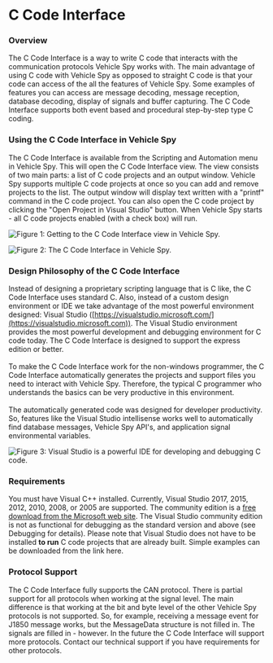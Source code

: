 # C Code Interface

### Overview

The C Code Interface is a way to write C code that interacts with the communication protocols Vehicle Spy works with. The main advantage of using C code with Vehicle Spy as opposed to straight C code is that your code can access of the all the features of Vehicle Spy. Some examples of features you can access are message decoding, message reception, database decoding, display of signals and buffer capturing. The C Code Interface supports both event based and procedural step-by-step type C coding.

### Using the C Code Interface in Vehicle Spy

The C Code Interface is available from the Scripting and Automation menu in Vehicle Spy. This will open the C Code Interface view. The view consists of two main parts: a list of C code projects and an output window. Vehicle Spy supports multiple C code projects at once so you can add and remove projects to the list. The output window will display text written with a "printf" command in the C code project. You can also open the C code project by clicking the "Open Project in Visual Studio" button. When Vehicle Spy starts - all C code projects enabled (with a check box) will run.

![Figure 1: Getting to the C Code Interface view in Vehicle Spy.](../../../.gitbook/assets/c\_code\_interface\_menu.gif)

![Figure 2: The C Code Interface in Vehicle Spy.](../../../.gitbook/assets/ccode\_iface.gif)

### Design Philosophy of the C Code Interface

Instead of designing a proprietary scripting language that is C like, the C Code Interface uses standard C. Also, instead of a custom design environment or IDE we take advantage of the most powerful environment designed: Visual Studio ([https://visualstudio.microsoft.com/](https://visualstudio.microsoft.com)). The Visual Studio environment provides the most powerful development and debugging environment for C code today. The C Code Interface is designed to support the express edition or better.\
\
To make the C Code Interface work for the non-windows programmer, the C Code Interface automatically generates the projects and support files you need to interact with Vehicle Spy. Therefore, the typical C programmer who understands the basics can be very productive in this environment.\
\
The automatically generated code was designed for developer productivity. So, features like the Visual Studio intellisense works well to automatically find database messages, Vehicle Spy API's, and application signal environmental variables.

![Figure 3: Visual Studio is a powerful IDE for developing and debugging C code.](../../../.gitbook/assets/visual\_studio.gif)

### Requirements

You must have Visual C++ installed. Currently, Visual Studio 2017, 2015, 2012, 2010, 2008, or 2005 are supported. The community edition is a [free download from the Microsoft web site](https://www.visualstudio.com/en-us/products/visual-studio-community-vs.aspx). The Visual Studio community edition is not as functional for debugging as the standard version and above (see Debugging for details). Please note that Visual Studio does not have to be installed **to run** C code projects that are already built. Simple examples can be downloaded from the link here.

### Protocol Support

The C Code Interface fully supports the CAN protocol. There is partial support for all protocols when working at the signal level. The main difference is that working at the bit and byte level of the other Vehicle Spy protocols is not supported. So, for example, receiving a message event for J1850 message works, but the MessageData structure is not filled in. The signals are filled in - however. In the future the C Code Interface will support more protocols. Contact our technical support if you have requirements for other protocols.
